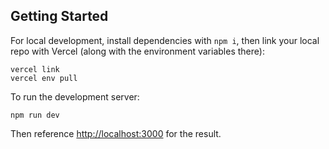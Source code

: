 ## Getting Started

For local development, install dependencies with `npm i`, then link your local repo with Vercel (along with the environment variables there):
```
vercel link
vercel env pull
```

To run the development server: 
```
npm run dev
```
Then reference [http://localhost:3000](http://localhost:3000) for the result.